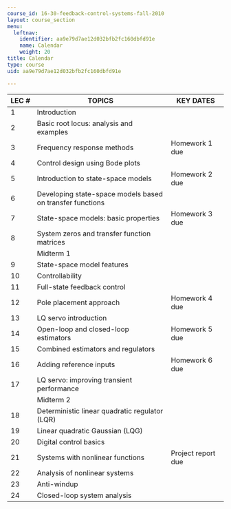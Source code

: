 ```yaml
---
course_id: 16-30-feedback-control-systems-fall-2010
layout: course_section
menu:
  leftnav:
    identifier: aa9e79d7ae12d032bfb2fc160dbfd91e
    name: Calendar
    weight: 20
title: Calendar
type: course
uid: aa9e79d7ae12d032bfb2fc160dbfd91e

---
```


| LEC # | TOPICS | KEY DATES |
| --- | --- | --- |
| 1 | Introduction | &nbsp; |
| 2 | Basic root locus: analysis and examples | &nbsp; |
| 3 | Frequency response methods | Homework 1 due |
| 4 | Control design using Bode plots | &nbsp; |
| 5 | Introduction to state-space models | Homework 2 due |
| 6 | Developing state-space models based on transfer functions | &nbsp; |
| 7 | State-space models: basic properties | Homework 3 due |
| 8 | System zeros and transfer function matrices | &nbsp; |
| &nbsp; | Midterm 1 | &nbsp; |
| 9 | State-space model features | &nbsp; |
| 10 | Controllability | &nbsp; |
| 11 | Full-state feedback control | &nbsp; |
| 12 | Pole placement approach | Homework 4 due |
| 13 | LQ servo introduction | &nbsp; |
| 14 | Open-loop and closed-loop estimators | Homework 5 due |
| 15 | Combined estimators and regulators | &nbsp; |
| 16 | Adding reference inputs | Homework 6 due |
| 17 | LQ servo: improving transient performance | &nbsp; |
| &nbsp; | Midterm 2 | &nbsp; |
| 18 | Deterministic linear quadratic regulator (LQR) | &nbsp; |
| 19 | Linear quadratic Gaussian (LQG) | &nbsp; |
| 20 | Digital control basics | &nbsp; |
| 21 | Systems with nonlinear functions | Project report due |
| 22 | Analysis of nonlinear systems | &nbsp; |
| 23 | Anti-windup | &nbsp; |
| 24 | Closed-loop system analysis |